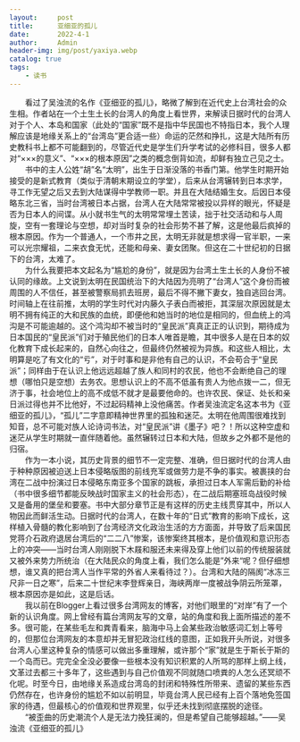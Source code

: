 ```yaml
---
layout:     post
title:      亚细亚的孤儿
date:       2022-4-1
author:     Admin
header-img: img/post/yaxiya.webp
catalog: true
tags:
    - 读书
---
```


&emsp;&emsp;看过了吴浊流的名作《亚细亚的孤儿》，略微了解到在近代史上台湾社会的众生相。作者站在一个土生土长的台湾人的角度上看世界，来解读日据时代的台湾人对于个人、本岛和国家（此处的“国家”既不是指中华民国也不特指日本，我个人理解应该是地缘关系上的“台湾岛”更合适一些）命运的茫然和挣扎，这是大陆所有历史教科书上都不可能翻到的，尽管近代史是学生们升学考试的必修科目，很多人都对“×××的意义”、“×××的根本原因”之类的概念倒背如流，却鲜有独立己见之士。
<br>
&emsp;&emsp;书中的主人公姓“胡”名“太明”，出生于日渐没落的书香门第。他学生时期开始接受的是新式教育（类似于清朝末期设立的学堂），后来从台湾辗转到日本求学，寻工作无望之后又去到大陆谋得中学教师一职。并且在大陆结婚生女。后因日本侵略东北三省，当时台湾被日本占据，台湾人在大陆常常被投以异样的眼光，怀疑是否为日本人的间谍。从小就书生气的太明常常埋土苦读，拙于社交活动和与人周旋，空有一套理论与空想，却对当时复杂的社会形势不甚了解，这是他最后疯掉的根本原因。作为一个普通人，一个市井之民，太明无非就是想求得一官半职，一来可以光宗耀祖，二来衣食无忧，还能和母亲、妻女团聚。但这在二十世纪初的日据下的台湾，太难了。
<br>
&emsp;&emsp;为什么我要把本文起名为“尴尬的身份”，就是因为台湾土生土长的人身份不被认同的缘故。上文说到太明在民国统治下的大陆因为亮明了“台湾人”这个身份而被周围的人不信任，甚至被警察局抓去班房，最后不得不撇下妻女，独自逃回台湾。时间轴上在往前推，太明的学生时代对内藤久子表白而被拒，其深层次原因就是太明不拥有纯正的大和民族的血统，即便他和她当时的地位是相同的，但血统上的鸿沟是不可能逾越的。这个鸿沟却不被当时的“皇民派”真真正正的认识到，期待成为日本国民的“皇民派”们对于殖民他们的日本人唯首是瞻，其中很多人是在日本的奴化教育下成长起来的，自然心向往之，但最终仍然被视为异族。和这些人相比，太明算是吃了有文化的“亏”，对于时事和是非他有自己的认识，不会苟合于“皇民派”；同样由于在认识上他远远超越了族人和同村的农民，他也不会断绝自己的理想（哪怕只是空想）去务农。思想认识上的不高不低虽有贵人为他点拨一二，但无济于事，社会地位上的高不成低不就才是最要他命的。也许农民、保证、处长和亲日派过得也并不比他好，不过起码精神上没他痛苦。作者吴浊流定名这本书为《亚细亚的孤儿》，“孤儿”二字意即精神世界里的孤独和迷茫。太明在他周围很难找到知音，总不可能对族人论诗词书法，对“皇民派”讲《墨子》吧？！所以这种空虚和迷茫从学生时期就一直伴随着他。虽然辗转过日本和大陆，但故乡之外都不是他的归宿。
<br>
&emsp;&emsp;作为一本小说，其历史背景的细节不一定完整、准确，但日据时代的台湾人由于种种原因被迫送上日本侵略版图的前线充军或做劳力是不争的事实。被裹挟的台湾在二战中扮演过日本侵略东南亚多个国家的跳板，承担过日本人军需后勤的补给（书中很多细节都能反映战时国家主义的社会形态），在二战后期塞班岛战役时候又是备用的堡垒和要塞。书中大部分章节正是有这样的历史主线贯穿其中，所以人物因此而鲜活生动。日据时代的台湾人，在数十年的“日式”教育的影响下成长，这样植入骨髓的教化影响到了台湾经济文化政治生活的方方面面，并导致了后来国民党蒋介石政府退居台湾后的“二二八”惨案，该惨案终其根本，是价值观和意识形态上的冲突——当时台湾人刚刚脱下木屐和服还未来得及穿上他们以前的传统服装就又被外来势力所统治（在大陆民众的角度上看，我们怎么能是”外来“呢？但仔细想想，谁又真的把台湾人当作平常的外省人来看待过？）。台湾和大陆的隔阂“冰冻三尺非一日之寒”，后来二十世纪末李登辉亲日，海峡两岸一度被战争阴云所笼罩，根本原因亦是如此，这是后话。
<br>
&emsp;&emsp;我以前在Blogger上看过很多台湾网友的博客，对他们眼里的“对岸”有了一个新的认识角度。网上曾经有篇台湾网友写的文章，站的角度和我上面所描述的差不多。很可能，在某些毛左和粪青看来，脑海中马上会某些政治敏感词汇划上等号的，但那位台湾网友的本意却并无冒犯政治红线的意图，正如我开头所说，对很多台湾人心里这种复杂的情感可以做出多重理解，或许那个“家”就是生于斯长于斯的一个岛而已。完完全全没必要像一些根本没有知识积累的人所骂的那样上纲上线，文革过去都三十多年了，这些遇到与自己价值观不同就随口喷粪的人怎么还冥顽不化呢。时至今日，由地缘关系造成台湾岛的封闭和特殊性所带来、遗留的某些东西仍然存在，也许身份的尴尬不如以前明显，毕竟台湾人民已经有上百个落地免签国家的待遇，但最核心的价值观和世界观里，似乎还未找到彻底摆脱的途径。
<br>
&emsp;&emsp;“被歪曲的历史潮流个人是无法力挽狂澜的，但是希望自己能够超越。”——吴浊流《亚细亚的孤儿》